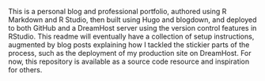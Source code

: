 This is a personal blog and professional portfolio, authored using R Markdown and R Studio, then built using Hugo and blogdown, and deployed to both GitHub and a DreamHost server using the version control features in RStudio. This readme will eventually have a collection of setup instructions, augmented by blog posts explaining how I tackled the stickier parts of the process, such as the deployment of my production site on DreamHost. For now, this repository is available as a source code resource and inspiration for others.